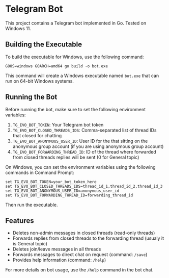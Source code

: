 # Telegram Bot

This project contains a Telegram bot implemented in Go. Tested on Windows 11.

## Building the Executable

To build the executable for Windows, use the following command:

```shell
GOOS=windows GOARCH=amd64 go build -o bot.exe
```

This command will create a Windows executable named `bot.exe` that can run on 64-bit Windows systems.

## Running the Bot

Before running the bot, make sure to set the following environment variables:

1. `TG_EVO_BOT_TOKEN`: Your Telegram bot token
2. `TG_EVO_BOT_CLOSED_THREADS_IDS`: Comma-separated list of thread IDs that closed for chatting
3. `TG_EVO_BOT_ANONYMOUS_USER_ID`: User ID for the that sitting on the anonymous group account (if you are using anonymous group account)
4. `TG_EVO_BOT_FORWARDING_THREAD_ID`: ID of the thread where forwarded from closed threads replies will be sent (0 for General topic)


On Windows, you can set the environment variables using the following commands in Command Prompt:

```shell
set TG_EVO_BOT_TOKEN=your_bot_token_here
set TG_EVO_BOT_CLOSED_THREADS_IDS=thread_id_1,thread_id_2,thread_id_3
set TG_EVO_BOT_ANONYMOUS_USER_ID=anonymous_user_id
set TG_EVO_BOT_FORWARDING_THREAD_ID=forwarding_thread_id
```

Then run the executable.

## Features

- Deletes non-admin messages in closed threads (read-only threads)
- Forwards replies from closed threads to the forwarding thread (usualy it is General topic)
- Deletes join/leave messages in all threads
- Forwards messages to direct chat on request (command: `/save`)
- Provides help information (command: `/help`)

For more details on bot usage, use the `/help` command in the bot chat.
